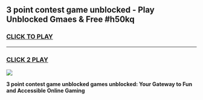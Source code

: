 
## 3 point contest game unblocked - Play Unblocked Gmaes & Free #h50kq
<h3>
<a href="https://news.freeplayer.one?title=3_point_contest_game_unblocked&ref=03M">CLICK TO PLAY</a></h3>
<hr>

<h3>
<a href="https://news.freeplayer.one?title=3_point_contest_game_unblocked&ref=03M">CLICK 2 PLAY</a>
  
</h3>

<a href="https://news.freeplayer.one?title=3_point_contest_game_unblocked&ref=03M"><img src="https://clearcache.store/games.png"></a>


**3 point contest game unblocked games unblocked: Your Gateway to Fun and Accessible Online Gaming**
